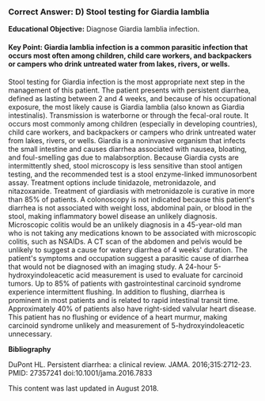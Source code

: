 
### Correct Answer: D) Stool testing for Giardia lamblia 

**Educational Objective:** Diagnose Giardia lamblia infection.

#### **Key Point:** Giardia lamblia infection is a common parasitic infection that occurs most often among children, child care workers, and backpackers or campers who drink untreated water from lakes, rivers, or wells.

Stool testing for Giardia infection is the most appropriate next step in the management of this patient. The patient presents with persistent diarrhea, defined as lasting between 2 and 4 weeks, and because of his occupational exposure, the most likely cause is Giardia lamblia (also known as Giardia intestinalis). Transmission is waterborne or through the fecal-oral route. It occurs most commonly among children (especially in developing countries), child care workers, and backpackers or campers who drink untreated water from lakes, rivers, or wells. Giardia is a noninvasive organism that infects the small intestine and causes diarrhea associated with nausea, bloating, and foul-smelling gas due to malabsorption. Because Giardia cysts are intermittently shed, stool microscopy is less sensitive than stool antigen testing, and the recommended test is a stool enzyme-linked immunosorbent assay. Treatment options include tinidazole, metronidazole, and nitazoxanide. Treatment of giardiasis with metronidazole is curative in more than 85% of patients.
A colonoscopy is not indicated because this patient's diarrhea is not associated with weight loss, abdominal pain, or blood in the stool, making inflammatory bowel disease an unlikely diagnosis. Microscopic colitis would be an unlikely diagnosis in a 45-year-old man who is not taking any medications known to be associated with microscopic colitis, such as NSAIDs.
A CT scan of the abdomen and pelvis would be unlikely to suggest a cause for watery diarrhea of 4 weeks' duration. The patient's symptoms and occupation suggest a parasitic cause of diarrhea that would not be diagnosed with an imaging study.
A 24-hour 5-hydroxyindoleacetic acid measurement is used to evaluate for carcinoid tumors. Up to 85% of patients with gastrointestinal carcinoid syndrome experience intermittent flushing. In addition to flushing, diarrhea is prominent in most patients and is related to rapid intestinal transit time. Approximately 40% of patients also have right-sided valvular heart disease. This patient has no flushing or evidence of a heart murmur, making carcinoid syndrome unlikely and measurement of 5-hydroxyindoleacetic unnecessary.

**Bibliography**

DuPont HL. Persistent diarrhea: a clinical review. JAMA. 2016;315:2712-23. PMID: 27357241 doi:10.1001/jama.2016.7833

This content was last updated in August 2018.